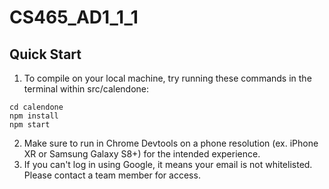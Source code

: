 # CS465_AD1_1_1

## Quick Start
1. To compile on your local machine, try running these commands in the terminal within src/calendone:
```shell
cd calendone
npm install
npm start
```

2. Make sure to run in Chrome Devtools on a phone resolution (ex. iPhone XR or Samsung Galaxy S8+) for the intended experience.
3. If you can't log in using Google, it means your email is not whitelisted. Please contact a team member for access.
